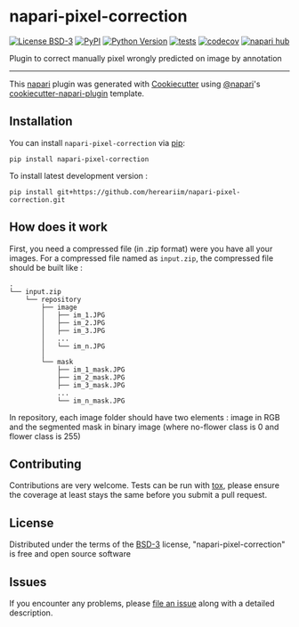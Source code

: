 # napari-pixel-correction

[![License BSD-3](https://img.shields.io/pypi/l/napari-pixel-correct.svg?color=green)](https://github.com/hereariim/napari-pixel-correct/raw/main/LICENSE)
[![PyPI](https://img.shields.io/pypi/v/napari-pixel-correct.svg?color=green)](https://pypi.org/project/napari-pixel-correct)
[![Python Version](https://img.shields.io/pypi/pyversions/napari-pixel-correct.svg?color=green)](https://python.org)
[![tests](https://github.com/hereariim/napari-pixel-correct/workflows/tests/badge.svg)](https://github.com/hereariim/napari-pixel-correct/actions)
[![codecov](https://codecov.io/gh/hereariim/napari-pixel-correct/branch/main/graph/badge.svg)](https://codecov.io/gh/hereariim/napari-pixel-correct)
[![napari hub](https://img.shields.io/endpoint?url=https://api.napari-hub.org/shields/napari-pixel-correct)](https://napari-hub.org/plugins/napari-pixel-correct)

Plugin to correct manually pixel wrongly predicted on image by annotation

----------------------------------

This [napari] plugin was generated with [Cookiecutter] using [@napari]'s [cookiecutter-napari-plugin] template.

<!--
Don't miss the full getting started guide to set up your new package:
https://github.com/napari/cookiecutter-napari-plugin#getting-started

and review the napari docs for plugin developers:
https://napari.org/stable/plugins/index.html
-->

## Installation

You can install `napari-pixel-correction` via [pip]:

    pip install napari-pixel-correction



To install latest development version :

    pip install git+https://github.com/hereariim/napari-pixel-correction.git

## How does it work

First, you need a compressed file (in .zip format) were you have all your images. For a compressed file named as `input.zip`, the compressed file should be built like :

```
.
└── input.zip
    └── repository
        ├── image
        │   ├── im_1.JPG
        │   ├── im_2.JPG  
        │   ├── im_3.JPG
        │   ...
        │   └── im_n.JPG
        │
        └── mask
            ├── im_1_mask.JPG
            ├── im_2_mask.JPG
            ├── im_3_mask.JPG
            ...
            └── im_n_mask.JPG
```
In repository, each image folder should have two elements : image in RGB and the segmented mask in binary image (where no-flower class is 0 and flower class is 255)

## Contributing

Contributions are very welcome. Tests can be run with [tox], please ensure
the coverage at least stays the same before you submit a pull request.

## License

Distributed under the terms of the [BSD-3] license,
"napari-pixel-correction" is free and open source software

## Issues

If you encounter any problems, please [file an issue] along with a detailed description.

[napari]: https://github.com/napari/napari
[Cookiecutter]: https://github.com/audreyr/cookiecutter
[@napari]: https://github.com/napari
[MIT]: http://opensource.org/licenses/MIT
[BSD-3]: http://opensource.org/licenses/BSD-3-Clause
[GNU GPL v3.0]: http://www.gnu.org/licenses/gpl-3.0.txt
[GNU LGPL v3.0]: http://www.gnu.org/licenses/lgpl-3.0.txt
[Apache Software License 2.0]: http://www.apache.org/licenses/LICENSE-2.0
[Mozilla Public License 2.0]: https://www.mozilla.org/media/MPL/2.0/index.txt
[cookiecutter-napari-plugin]: https://github.com/napari/cookiecutter-napari-plugin

[file an issue]: https://github.com/hereariim/napari-pixel-correction/issues

[napari]: https://github.com/napari/napari
[tox]: https://tox.readthedocs.io/en/latest/
[pip]: https://pypi.org/project/pip/
[PyPI]: https://pypi.org/
